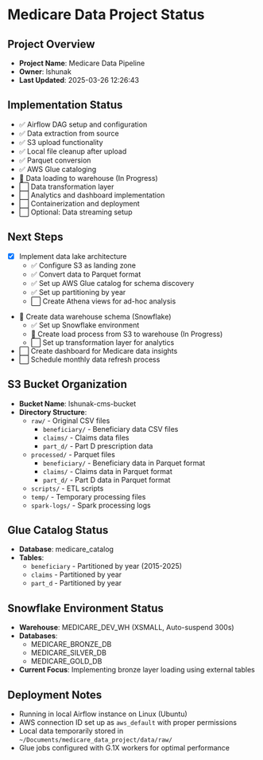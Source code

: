 # Medicare Data Project Status

## Project Overview
- **Project Name**: Medicare Data Pipeline
- **Owner**: lshunak
- **Last Updated**: 2025-03-26 12:26:43

## Implementation Status   
- ✅ Airflow DAG setup and configuration
- ✅ Data extraction from source
- ✅ S3 upload functionality
- ✅ Local file cleanup after upload
- ✅ Parquet conversion
- ✅ AWS Glue cataloging
- 🔄 Data loading to warehouse (In Progress)
- ⬜ Data transformation layer
- ⬜ Analytics and dashboard implementation
- ⬜ Containerization and deployment
- ⬜ Optional: Data streaming setup

## Next Steps
- [x] Implement data lake architecture
  - ✅ Configure S3 as landing zone
  - ✅ Convert data to Parquet format
  - ✅ Set up AWS Glue catalog for schema discovery
  - ✅ Set up partitioning by year
  - ⬜ Create Athena views for ad-hoc analysis
- 🔄 Create data warehouse schema (Snowflake)
  - ✅ Set up Snowflake environment
  - 🔄 Create load process from S3 to warehouse (In Progress)
  - ⬜ Set up transformation layer for analytics
- ⬜ Create dashboard for Medicare data insights
- ⬜ Schedule monthly data refresh process

## S3 Bucket Organization
- **Bucket Name**: lshunak-cms-bucket
- **Directory Structure**:
  - `raw/` - Original CSV files
    - `beneficiary/` - Beneficiary data CSV files
    - `claims/` - Claims data files 
    - `part_d/` - Part D prescription data
  - `processed/` - Parquet files
    - `beneficiary/` - Beneficiary data in Parquet format
    - `claims/` - Claims data in Parquet format
    - `part_d/` - Part D data in Parquet format
  - `scripts/` - ETL scripts
  - `temp/` - Temporary processing files
  - `spark-logs/` - Spark processing logs

## Glue Catalog Status
- **Database**: medicare_catalog
- **Tables**: 
  - `beneficiary` - Partitioned by year (2015-2025)
  - `claims` - Partitioned by year
  - `part_d` - Partitioned by year

## Snowflake Environment Status
- **Warehouse**: MEDICARE_DEV_WH (XSMALL, Auto-suspend 300s)
- **Databases**:
  - MEDICARE_BRONZE_DB
  - MEDICARE_SILVER_DB
  - MEDICARE_GOLD_DB 
- **Current Focus**: Implementing bronze layer loading using external tables
  
## Deployment Notes
- Running in local Airflow instance on Linux (Ubuntu)
- AWS connection ID set up as `aws_default` with proper permissions
- Local data temporarily stored in `~/Documents/medicare_data_project/data/raw/`
- Glue jobs configured with G.1X workers for optimal performance